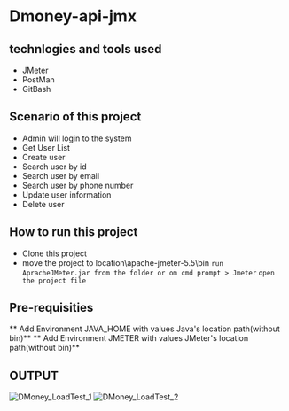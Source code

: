# Dmoney-api-jmx

## technlogies and tools used
- JMeter
- PostMan
- GitBash

## Scenario of this project
- Admin will login to the system
- Get User List
- Create user
- Search user by id
- Search user by email
- Search user by phone number
- Update user information
- Delete user


## How to run this project
- Clone this project
- move the project to location\apache-jmeter-5.5\bin
```run ApracheJMeter.jar from the folder or om cmd prompt > Jmeter```
```open the project file```


## Pre-requisities
** Add Environment JAVA_HOME with values Java's location path(without bin)**
** Add Environment JMETER with values JMeter's location path(without bin)**



## OUTPUT

![DMoney_LoadTest_1](https://user-images.githubusercontent.com/81919644/194109427-a16714c1-9ca7-485a-85f7-4ab647e5fda4.PNG)
![DMoney_LoadTest_2](https://user-images.githubusercontent.com/81919644/194109447-df3f76ef-5a62-483c-b7b0-69fee2587bb8.PNG)
